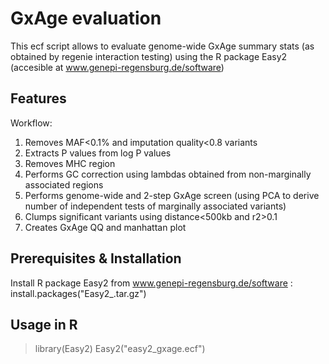 # GxAge evaluation

This ecf script allows to evaluate genome-wide GxAge summary stats (as obtained by regenie interaction testing) using the R package Easy2 (accesible at www.genepi-regensburg.de/software)

## Features
Workflow: 
1) Removes MAF<0.1% and imputation quality<0.8 variants
2) Extracts P values from log P values
3) Removes MHC region
4) Performs GC correction using lambdas obtained from non-marginally associated regions
5) Performs genome-wide and 2-step GxAge screen (using PCA to derive number of independent tests of marginally associated variants)
6) Clumps significant variants using distance<500kb and r2>0.1
7) Creates GxAge QQ and manhattan plot

## Prerequisites & Installation

Install R package Easy2 from www.genepi-regensburg.de/software : install.packages("Easy2_<version>.tar.gz")

## Usage in R

> library(Easy2)
> Easy2("easy2_gxage.ecf")

